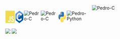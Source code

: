 <img align="right" alt="Pedro-C" height="230" width="230" src="https://www.svgrepo.com/show/421342/analysis-data-fabrication.svg">
<br>
<div style="display: flex" align-itens="center" ><br>
  <div><img align="center" alt="Pedro-Js" height="40" width="40" src="https://raw.githubusercontent.com/devicons/devicon/master/icons/javascript/javascript-plain.svg"></div>
  <div><img align="center" alt="Pedro-C" height="40" width="40" src="https://raw.githubusercontent.com/devicons/devicon/master/icons/c/c-original.svg"></div>
  <div><img align="center" alt="Pedro-C" height="40" width="40" src="https://cdn.jsdelivr.net/gh/devicons/devicon/icons/laravel/laravel-plain-wordmark.svg"/></div>
  <div><img align="center" alt="Pedro-C" height="40" width="40" src="https://cdn.jsdelivr.net/gh/devicons/devicon/icons/php/php-original.svg" /></div>
  <div><img align="center" alt="Pedro-Python" height="40" width="40" src="https://raw.githubusercontent.com/devicons/devicon/master/icons/python/python-original.svg"></div>
  <div><img align="center" alt="Pedro-Python" height="40" width="40" src="https://cdn.jsdelivr.net/gh/devicons/devicon/icons/mysql/mysql-original-wordmark.svg" /></div>
</div>
<br>
<div>
<a href="https://www.linkedin.com/in/pedro-henrique-bianco-schneider-95a752219/" target="_blank"><img src="https://img.shields.io/badge/-LinkedIn-%230077B5?style=for-the-badge&logo=linkedin&logoColor=white" target="_blank"></a>
 <a href = "mailto:phbschneider2002@gmail.com"><img src="https://img.shields.io/badge/-Gmail-%23333?style=for-the-badge&logo=gmail&logoColor=white" target="_blank"></a>
</div>
